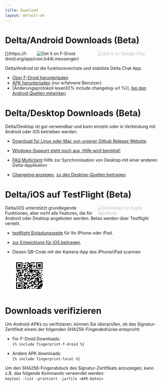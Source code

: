 ```yaml
---
title: Download
layout: default-de
---
```




<!-- GENERATED FILE -- DO NOT EDIT -->



# Delta/Android Downloads (Beta)

<img src="../assets/home/get-it-on-gplay.png" alt="Get it on Google Play" width="200" style="float:right; filter: opacity(.3) grayscale(100%);" />
[<img style="float:right" src="../assets/home/get-it-on-fdroid.png" alt="Get it on F-Droid" width="200" />](https://f-droid.org/app/com.b44t.messenger)

Delta/Android ist die funktionsreichste und stabilste Delta Chat App.

* [Über F-Droid herunterladen](https://f-droid.org/app/com.b44t.messenger)
* [APK herunterladen](https://github.com/deltachat/deltachat-android/releases) (nur erfahrene Benutzer)
* [Änderungsprotokoll lesen]({% include changelog-url %}), [bei den Android Quellen mitwirken](https://github.com/deltachat/deltachat-android/). 


# Delta/Desktop Downloads (Beta)

Delta/Desktop ist gut verwendbar und kann einzeln oder in Verbindung mit Android oder iOS betrieben werden. 

* [Download für Linux oder Mac von unserer Github Release Website](https://github.com/deltachat/deltachat-desktop/releases/).  

* [Windows-Support steht noch aus, Hilfe wird benötigt!](https://github.com/deltachat/deltachat-desktop/issues/606) 

* [FAQ Multiclient](help#multiclient) Hilfe zur Synchronisation von Desktop mit einer anderen Delta-Applikation 

* [Changelog anzeigen](https://github.com/deltachat/deltachat-desktop/blob/master/CHANGELOG.md),
  [zu den Desktop-Quellen beitragen](https://github.com/deltachat/deltachat-desktop/). 


# Delta/iOS auf TestFlight (Beta)

<img src="../assets/home/get-it-on-ios.png" alt="Download on Apple AppStore" width="200" style="float:right; filter: opacity(.3) grayscale(100%);" />

Delta/iOS unterstützt grundlegende Funktionen, aber nicht alle Features, die für Android oder Desktop angeboten werden. 
Betas werden über Testflight verteilt.

- [testflight Einladungsseite](https://testflight.apple.com/join/WVoYFOZe) für Ihr iPhone oder iPad.

- [zur Entwicklung für iOS beitragen](https://github.com/deltachat/deltachat-ios/). 

- Diesen QR-Code mit der Kamera-App des iPhone/iPad scannen

  ![QRCode](../assets/home/deltachat_testflight_qrcode.png)


# Downloads verifizieren

Um Android-APKs zu verifizieren, können Sie überprüfen, ob das Signatur-Zertifikat einem der folgenden SHA256-Fingerabdrücke entspricht:

* Für F-Droid Downloads:  
  `{% include fingerprint-f-droid %}`

* Andere APK downloads:  
  `{% include fingerprint-local %}`

Um den  SHA256-Fingerabduck des Signatur-Zertifikats anzuzeigen, kann z.B. das folgende Kommando verwendet werden:  
`keytool -list -printcert -jarfile <APK-Datei>`

